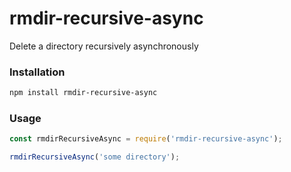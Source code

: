 # rmdir-recursive-async

Delete a directory recursively asynchronously

### Installation
```bash
npm install rmdir-recursive-async
```

### Usage
```js
const rmdirRecursiveAsync = require('rmdir-recursive-async');

rmdirRecursiveAsync('some directory');
```

